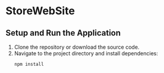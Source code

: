 # StoreWebSite

## Setup and Run the Application

1. Clone the repository or download the source code.
2. Navigate to the project directory and install dependencies:
   ```sh
   npm install